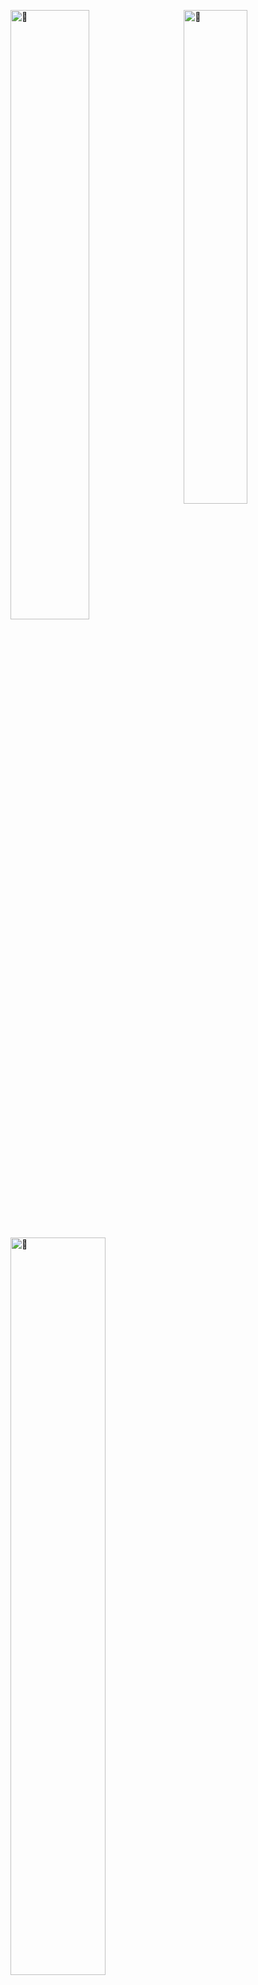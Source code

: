 <div>

[<img width="50%" alt="🦑" src="https://gist.githubusercontent.com/redsigma/6403d1af33500f2eef2dacdb5fdb212c/raw/metrics.base.svg">](#)
[<img align="right" width="45%" alt="🦑" src="https://gist.githubusercontent.com/redsigma/6403d1af33500f2eef2dacdb5fdb212c/raw/metrics.plugin.activity.svg">](#)

[<img width="55%" alt="🦑" src="https://gist.githubusercontent.com/redsigma/6403d1af33500f2eef2dacdb5fdb212c/raw/metrics.language.svg">](#)
[<img width="55%" alt="🦑" src="https://gist.githubusercontent.com/redsigma/6403d1af33500f2eef2dacdb5fdb212c/raw/metrics.plugin.licenses.svg">](#)
[<img width="55%" alt="🦑" src="https://gist.githubusercontent.com/redsigma/6403d1af33500f2eef2dacdb5fdb212c/raw/metrics.plugin.followers.svg">](#)
[<img width="55%" alt="🦑" src="https://gist.githubusercontent.com/redsigma/6403d1af33500f2eef2dacdb5fdb212c/raw/metrics.plugin.reactions.svg">](#)
[<img width="55%" alt="🦑" src="https://gist.githubusercontent.com/redsigma/6403d1af33500f2eef2dacdb5fdb212c/raw/metrics.repos.svg">](#)
[<img width="55%" alt="🦑" src="https://gist.githubusercontent.com/redsigma/6403d1af33500f2eef2dacdb5fdb212c/raw/metrics.plugin.calendar.svg">](#)
[<img width="55%" alt="🦑" src="https://gist.githubusercontent.com/redsigma/6403d1af33500f2eef2dacdb5fdb212c/raw/metrics.plugin.lines.history.svg">](#)

</div>
